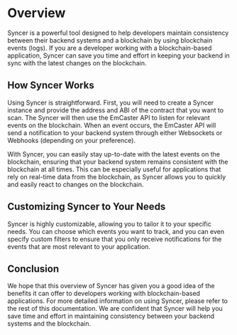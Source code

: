 # Overview

Syncer is a powerful tool designed to help developers maintain consistency between their backend systems and a blockchain by using blockchain events (logs). If you are a developer working with a blockchain-based application, Syncer can save you time and effort in keeping your backend in sync with the latest changes on the blockchain.

## How Syncer Works

Using Syncer is straightforward. First, you will need to create a Syncer instance and provide the address and ABI of the contract that you want to scan. The Syncer will then use the EmCaster API to listen for relevant events on the blockchain. When an event occurs, the EmCaster API will send a notification to your backend system through either Websockets or Webhooks (depending on your preference).

With Syncer, you can easily stay up-to-date with the latest events on the blockchain, ensuring that your backend system remains consistent with the blockchain at all times. This can be especially useful for applications that rely on real-time data from the blockchain, as Syncer allows you to quickly and easily react to changes on the blockchain.

## Customizing Syncer to Your Needs

Syncer is highly customizable, allowing you to tailor it to your specific needs. You can choose which events you want to track, and you can even specify custom filters to ensure that you only receive notifications for the events that are most relevant to your application.

## Conclusion

We hope that this overview of Syncer has given you a good idea of the benefits it can offer to developers working with blockchain-based applications. For more detailed information on using Syncer, please refer to the rest of this documentation. We are confident that Syncer will help you save time and effort in maintaining consistency between your backend systems and the blockchain.